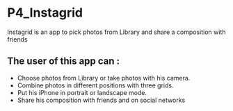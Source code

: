 # P4_Instagrid
Instagrid is an app to pick photos from Library and share a composition with friends

## The user of this app can :
- Choose photos from Library or take photos with his camera.
- Combine photos in different positions with three grids.
- Put his iPhone in portrait or landscape mode.
- Share his composition with friends and on social networks


